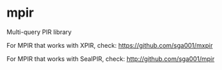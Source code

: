 # mpir
Multi-query PIR library

For MPIR that works with XPIR, check: https://github.com/sga001/mxpir

For MPIR that works with SealPIR, check: http://github.com/sga001/mpir
